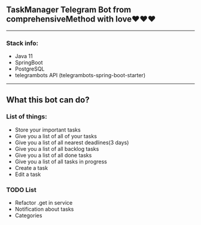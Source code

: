 ## TaskManager Telegram Bot from comprehensiveMethod with love❤️❤️❤️
----
### Stack info:
* Java 11
* SpringBoot 
* PostgreSQL
* telegrambots API (telegrambots-spring-boot-starter)
----
## What this bot can do?
### List of things:
* Store your important tasks
* Give you a list of all of your tasks
* Give you a list of all nearest deadlines(3 days)
* Give you a list of all backlog tasks
* Give you a list of all done tasks
* Give you a list of all tasks in progress
* Create a task
* Edit a task

### TODO List
* Refactor .get in service
* Notification about tasks
* Categories
